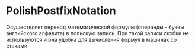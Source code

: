 # PolishPostfixNotation
Осуществляет перевод математической формулы (операнды - буквы английского алфавита) в польскую запись.
При такой записи скобки не используются и она удобна для вычисления формул в машинах со стеками.

